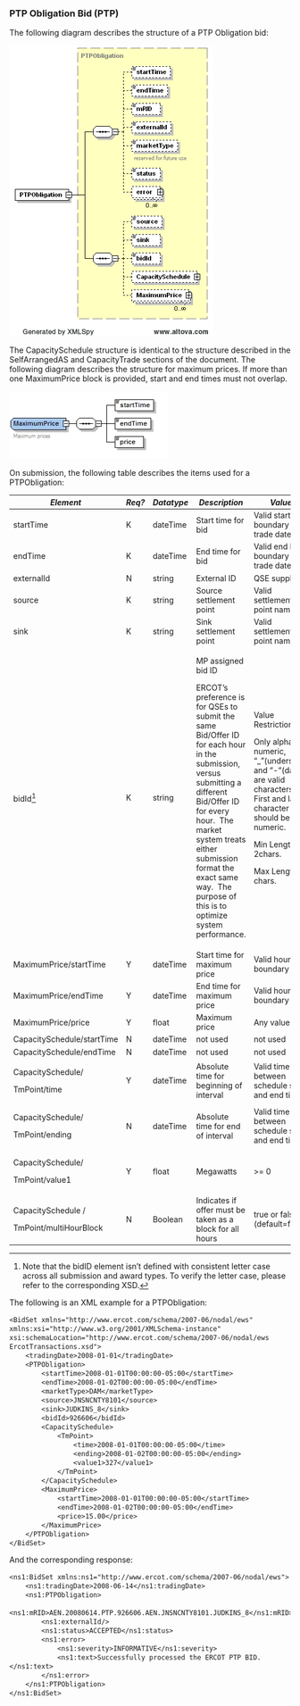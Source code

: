 ### PTP Obligation Bid (PTP)

The following diagram describes the structure of a PTP Obligation bid:

![PTPOblication Structure](../Images/PTPObligationBid_Structure.png)

The CapacitySchedule structure is identical to the structure described
in the SelfArrangedAS and CapacityTrade sections of the document. The 
following diagram describes the structure for maximum prices. If more 
than one MaximumPrice block is provided, start and end times must not 
overlap.

![MaximumPrice Sub-Structure](../Images/MaximumPrice_Sub-Structure.jpeg)

On submission, the following table describes the items used for a
PTPObligation:

<table style="width:100%;">
<colgroup>
<col style="width: 30%" />
<col style="width: 12%" />
<col style="width: 15%" />
<col style="width: 19%" />
<col style="width: 21%" />
</colgroup>
<thead>
<tr class="header">
<th><em>Element</em></th>
<th><em>Req?</em></th>
<th><em>Datatype</em></th>
<th><em>Description</em></th>
<th><em>Values</em></th>
</tr>
</thead>
<tbody>
<tr class="odd">
<td>startTime</td>
<td>K</td>
<td>dateTime</td>
<td>Start time for bid</td>
<td>Valid start hour boundary for trade date</td>
</tr>
<tr class="even">
<td>endTime</td>
<td>K</td>
<td>dateTime</td>
<td>End time for bid</td>
<td>Valid end hour boundary for trade date</td>
</tr>
<tr class="odd">
<td>externalId</td>
<td>N</td>
<td>string</td>
<td>External ID</td>
<td>QSE supplied</td>
</tr>
<tr class="even">
<td>source</td>
<td>K</td>
<td>string</td>
<td>Source settlement point</td>
<td>Valid settlement point name</td>
</tr>
<tr class="odd">
<td>sink</td>
<td>K</td>
<td>string</td>
<td>Sink settlement point</td>
<td>Valid settlement point name</td>
</tr>
<tr class="even">
<td>bidId<a href="#fn1" class="footnote-ref" id="fnref1"
role="doc-noteref"><sup>1</sup></a></td>
<td>K</td>
<td>string</td>
<td><p>MP assigned bid ID</p>
<p>ERCOT’s preference is for QSEs to submit the same Bid/Offer ID for
each hour in the submission, versus submitting a different Bid/Offer ID
for every hour.  The market system treats either submission format the
exact same way.  The purpose of this is to optimize system
performance.</p></td>
<td><p>Value Restrictions:</p>
<p>Only alpha numeric, “_”(underscore) and “-“(dash) are valid
characters. First and last character should be alpha numeric.</p>
<p>Min Length: 2chars.</p>
<p>Max Length: 12 chars.</p></td>
</tr>
<tr class="odd">
<td>MaximumPrice/startTime</td>
<td>Y</td>
<td>dateTime</td>
<td>Start time for maximum price</td>
<td>Valid hour boundary</td>
</tr>
<tr class="even">
<td>MaximumPrice/endTime</td>
<td>Y</td>
<td>dateTime</td>
<td>End time for maximum price</td>
<td>Valid hour boundary</td>
</tr>
<tr class="odd">
<td>MaximumPrice/price</td>
<td>Y</td>
<td>float</td>
<td>Maximum price</td>
<td>Any value</td>
</tr>
<tr class="even">
<td>CapacitySchedule/startTime</td>
<td>N</td>
<td>dateTime</td>
<td>not used</td>
<td>not used</td>
</tr>
<tr class="odd">
<td>CapacitySchedule/endTime</td>
<td>N</td>
<td>dateTime</td>
<td>not used</td>
<td>not used</td>
</tr>
<tr class="even">
<td><p>CapacitySchedule/</p>
<p>TmPoint/time</p></td>
<td>Y</td>
<td>dateTime</td>
<td>Absolute time for beginning of interval</td>
<td>Valid time between schedule start and end times</td>
</tr>
<tr class="odd">
<td><p>CapacitySchedule/</p>
<p>TmPoint/ending</p></td>
<td>N</td>
<td>dateTime</td>
<td>Absolute time for end of interval</td>
<td>Valid time between schedule start and end times</td>
</tr>
<tr class="even">
<td><p>CapacitySchedule/</p>
<p>TmPoint/value1</p></td>
<td>Y</td>
<td>float</td>
<td>Megawatts</td>
<td>&gt;= 0</td>
</tr>
<tr class="odd">
<td><p>CapacitySchedule /</p>
<p>TmPoint/multiHourBlock</p></td>
<td>N</td>
<td>Boolean</td>
<td>Indicates if offer must be taken as a block for all hours</td>
<td>true or false (default=false)</td>
</tr>
</tbody>
</table>
<aside id="footnotes" class="footnotes footnotes-end-of-document"
role="doc-endnotes">
<hr />
<ol>
<li id="fn1"><p>Note that the bidID element isn’t defined with
consistent letter case across all submission and award types. To verify
the letter case, please refer to the corresponding XSD.<a href="#fnref1"
class="footnote-back" role="doc-backlink">↩︎</a></p></li>
</ol>
</aside>

The following is an XML example for a PTPObligation:

~~~
<BidSet xmlns="http://www.ercot.com/schema/2007-06/nodal/ews" xmlns:xsi="http://www.w3.org/2001/XMLSchema-instance" xsi:schemaLocation="http://www.ercot.com/schema/2007-06/nodal/ews ErcotTransactions.xsd">
	<tradingDate>2008-01-01</tradingDate>
	<PTPObligation>
		<startTime>2008-01-01T00:00:00-05:00</startTime>
		<endTime>2008-01-02T00:00:00-05:00</endTime>
		<marketType>DAM</marketType>
		<source>JNSNCNTY8101</source>
		<sink>JUDKINS_8</sink>
		<bidId>926606</bidId>
		<CapacitySchedule>
			<TmPoint>
				<time>2008-01-01T00:00:00-05:00</time>
				<ending>2008-01-02T00:00:00-05:00</ending>
				<value1>327</value1>
			</TmPoint>
		</CapacitySchedule>
		<MaximumPrice>
			<startTime>2008-01-01T00:00:00-05:00</startTime>
			<endTime>2008-01-02T00:00:00-05:00</endTime>
			<price>15.00</price>
		</MaximumPrice>
	</PTPObligation>
</BidSet>
~~~

And the corresponding response:

~~~
<ns1:BidSet xmlns:ns1="http://www.ercot.com/schema/2007-06/nodal/ews">
    <ns1:tradingDate>2008-06-14</ns1:tradingDate>
    <ns1:PTPObligation>
        <ns1:mRID>AEN.20080614.PTP.926606.AEN.JNSNCNTY8101.JUDKINS_8</ns1:mRID>
        <ns1:externalId/>
        <ns1:status>ACCEPTED</ns1:status>
        <ns1:error>
            <ns1:severity>INFORMATIVE</ns1:severity>
            <ns1:text>Successfully processed the ERCOT PTP BID.</ns1:text>
        </ns1:error>
    </ns1:PTPObligation>
</ns1:BidSet>
~~~
